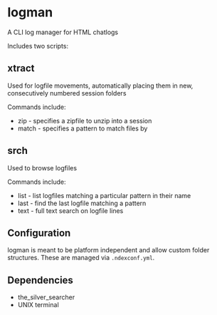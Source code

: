 # logman
A CLI log manager for HTML chatlogs

Includes two scripts:
## xtract
Used for logfile movements, automatically placing them in new, consecutively numbered session folders

Commands include:
* zip - specifies a zipfile to unzip into a session
* match - specifies a pattern to match files by

## srch
Used to browse logfiles

Commands include:
* list - list logfiles matching a particular pattern in their name
* last - find the last logfile matching a pattern
* text - full text search on logfile lines

## Configuration
logman is meant to be platform independent and allow custom folder structures. These are managed via `.ndexconf.yml`.

## Dependencies
* the_silver_searcher
* UNIX terminal
